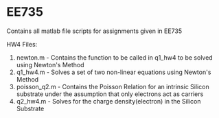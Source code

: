 # EE735
Contains all matlab file scripts for assignments given in EE735

HW4 Files:
1) newton.m - Contains the function to be called in q1_hw4 to be solved using Newton's Method
2) q1_hw4.m - Solves a set of two non-linear equations using Newton's Method
3) poisson_q2.m - Contains the Poisson Relation for an intrinsic Silicon substrate under the assumption that only electrons act as carriers
4) q2_hw4.m - Solves for the charge density(electron) in the Silicon Substrate
